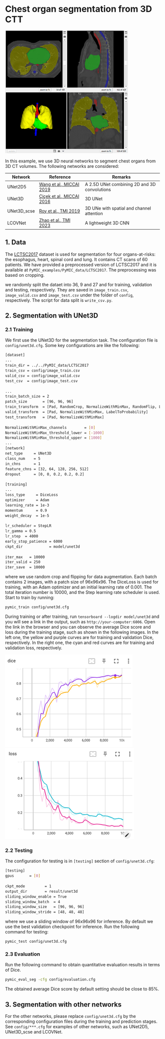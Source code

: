 # Chest organ segmentation from 3D CTT
<img src="./picture/seg_example.png" width="400" height="400"/> 

In this example, we use 3D neural networks to segment chest organs from 3D CT volumes. 
The following networks are considered:

|Network  |Reference | Remarks|
|---|---| ---|
|UNet2D5 | [Wang et al., MICCAI 2019][unet2d5_paper]|  A 2.5D UNet combining 2D and 3D convolutions|
|UNet3D |[Çiçek et al., MICCAI 2016][unet3d_paper]| 3D UNet|
|UNet3D_scse |[Roy et al., TMI 2019][scse_paper]| 3D UNe with spatial and channel attention |
|LCOVNet| [Zhao et al., TMI 2023][lcovnet_paper]| A lightweight 3D CNN|

[unet2d5_paper]:https://link.springer.com/chapter/10.1007/978-3-030-32245-8_30
[unet3d_paper]:https://link.springer.com/chapter/10.1007/978-3-319-46723-8_49
[scse_paper]:https://ieeexplore.ieee.org/document/8447284
[lcovnet_paper]:https://ieeexplore.ieee.org/document/10083150/


## 1. Data 
The [LCTSC2017][lctsc_link] dataset is used for segmentation for four organs-at-risks: the esophagus, heart, spinal cord and lung. It contains CT scans of 60 patients. We have provided a preprocessed version of LCTSC2017 and it is available at 
`PyMIC_examples/PyMIC_data/LCTSC2017`. The preprocessing was based on cropping. 

[lctsc_link]:https://wiki.cancerimagingarchive.net/pages/viewpage.action?pageId=24284539

we randomly split the dataet into  36, 9 and 27 and  for training, validation and testing, respectively. They are saved in `image_train.csv`, `image_valid.csv` and `image_test.csv` under the folder of `config`, respectively. The script for data split is `write_csv.py`.


## 2. Segmentation with UNet3D
### 2.1 Training
We first use the UNet3D for the segmentation task. The configuration file is `config/unet3d.cfg`. Some key configurations are like the following:

```bash
[dataset]
...
train_dir = ../../PyMIC_data/LCTSC2017
train_csv = config/image_train.csv
valid_csv = config/image_valid.csv
test_csv  = config/image_test.csv

...
train_batch_size = 2
patch_size       = [96, 96, 96]
train_transform  = [Pad, RandomCrop, NormalizeWithMinMax, RandomFlip, LabelToProbability]
valid_transform  = [Pad, NormalizeWithMinMax, LabelToProbability]
test_transform   = [Pad, NormalizeWithMinMax]

NormalizeWithMinMax_channels        = [0]
NormalizeWithMinMax_threshold_lower = [-1000]
NormalizeWithMinMax_threshold_upper = [1000]
...
[network]
net_type     = UNet3D
class_num    = 5
in_chns      = 1
feature_chns = [32, 64, 128, 256, 512]
dropout      = [0, 0, 0.2, 0.2, 0.2]

[training]
...
loss_type     = DiceLoss
optimizer     = Adam
learning_rate = 1e-3
momentum      = 0.9
weight_decay  = 1e-5

lr_scheduler = StepLR
lr_gamma = 0.5
lr_step  = 4000
early_stop_patience = 6000
ckpt_dir            = model/unet3d

iter_max   = 10000
iter_valid = 250
iter_save  = 10000
```

where we use random crop and flipping for data augmentation. Each batch contains 2 images, with a patch size of 96x96x96. The DiceLoss is used for training, with an Adam optimizer and an initial learning rate of 0.001. The total iteration number is 10000, and the Step learning rate scheduler is used.  Start to train by running:
 
```bash
pymic_train config/unet3d.cfg
```

During training or after training, run `tensorboard --logdir model/unet3d` and you will see a link in the output, such as `http://your-computer:6006`. Open the link in the browser and you can observe the average Dice score and loss during the training stage, such as shown in the following images. In the left one, the yellow and purple curves are for training and validation Dice,  respectively.  In the right one, the cyan and red curves are for training and validation loss,  respectively. 

![avg_dice](./picture/avg_dice.png)
![avg_loss](./picture/avg_loss.png)

### 2.2 Testing
The configuration for testing is in `[testing]` section of `config/unet3d.cfg`:

```bash
[testing]
gpus       = [0]

ckpt_mode         = 1
output_dir        = result/unet3d
sliding_window_enable = True
sliding_window_batch  = 4
sliding_window_size   = [96, 96, 96]
sliding_window_stride = [48, 48, 48]
```

where we use a sliding window of 96x96x96 for inference. By default we use the best validation checkpoint for inference. Run the following command for testing:

```bash
pymic_test config/unet3d.cfg
```

### 2.3 Evaluation
Run the following command to obtain quantitative evaluation results in terms of Dice. 

```bash
pymic_eval_seg -cfg config/evaluation.cfg
```

The obtained average Dice score by default setting should be close to 85%.

## 3. Segmentation with other networks

For the other networks, please replace `config/unet3d.cfg` by the corresponding configuration files during the training and prediction stages. See `config/***.cfg` for examples of other networks, such as UNet2D5, UNet3D_scse and LCOVNet.
